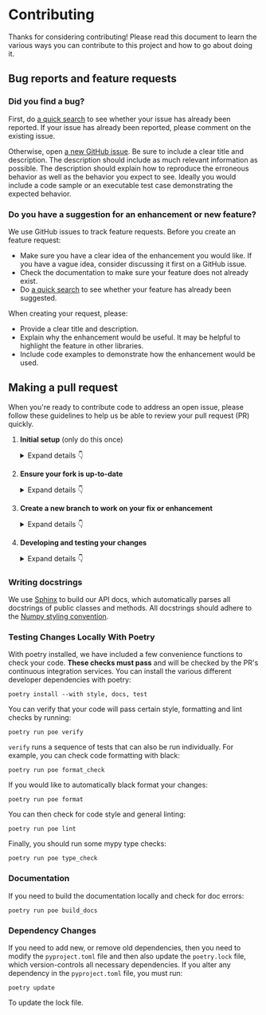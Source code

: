 # Contributing

Thanks for considering contributing! Please read this document to learn the various ways you can contribute to this project and how to go about doing it.

## Bug reports and feature requests

### Did you find a bug?

First, do [a quick search](https://github.com/py-why/pywhy-graphs/issues) to see whether your issue has already been reported.
If your issue has already been reported, please comment on the existing issue.

Otherwise, open [a new GitHub issue](https://github.com/py-why/pywhy-graphs/issues).  Be sure to include a clear title
and description.  The description should include as much relevant information as possible.  The description should
explain how to reproduce the erroneous behavior as well as the behavior you expect to see.  Ideally you would include a
code sample or an executable test case demonstrating the expected behavior.

### Do you have a suggestion for an enhancement or new feature?

We use GitHub issues to track feature requests. Before you create an feature request:

* Make sure you have a clear idea of the enhancement you would like. If you have a vague idea, consider discussing
it first on a GitHub issue.
* Check the documentation to make sure your feature does not already exist.
* Do [a quick search](https://github.com/py-why/pywhy-graphs/issues) to see whether your feature has already been suggested.

When creating your request, please:

* Provide a clear title and description.
* Explain why the enhancement would be useful. It may be helpful to highlight the feature in other libraries.
* Include code examples to demonstrate how the enhancement would be used.

## Making a pull request

When you're ready to contribute code to address an open issue, please follow these guidelines to help us be able to review your pull request (PR) quickly.

1. **Initial setup** (only do this once)

    <details><summary>Expand details 👇</summary><br/>

    If you haven't already done so, please [fork](https://help.github.com/en/enterprise/2.13/user/articles/fork-a-repo) this repository on GitHub.

    Then clone your fork locally with

        git clone https://github.com/USERNAME/pywhy-graphs.git

    or 

        git clone git@github.com:USERNAME/pywhy-graphs.git

    At this point the local clone of your fork only knows that it came from *your* repo, github.com/USERNAME/pywhy-graphs.git, but doesn't know anything the *main* repo, [https://github.com/py-why/pywhy-graphs.git](https://github.com/py-why/pywhy-graphs). You can see this by running

        # Note you should be in the "pywhy-graphs" directory. If you're not
        # run "cd ./pywhy-graphs" to change directory into the repo
        git remote -v

    which will output something like this:

        origin https://github.com/USERNAME/pywhy-graphs.git (fetch)
        origin https://github.com/USERNAME/pywhy-graphs.git (push)

    This means that your local clone can only track changes from your fork, but not from the main repo, and so you won't be able to keep your fork up-to-date with the main repo over time. Therefore you'll need to add another "remote" to your clone that points to [https://github.com/py-why/pywhy-graphs.git](https://github.com/py-why/pywhy-graphs). To do this, run the following:

        git remote add upstream https://github.com/py-why/pywhy-graphs.git

    Now if you do `git remote -v` again, you'll see

        origin https://github.com/USERNAME/pywhy-graphs.git (fetch)
        origin https://github.com/USERNAME/pywhy-graphs.git (push)
        upstream https://github.com/py-why/pywhy-graphs.git (fetch)
        upstream https://github.com/py-why/pywhy-graphs.git (push)

    Finally, you'll need to create a Python 3 virtual environment suitable for working on this project. There a number of tools out there that making working with virtual environments easier.
    The most direct way is with the [`venv` module](https://docs.python.org/3.7/library/venv.html) in the standard library, but if you're new to Python or you don't already have a recent Python 3 version installed on your machine,
    we recommend [Miniconda](https://docs.conda.io/en/latest/miniconda.html).

    On Mac, for example, you can install Miniconda with [Homebrew](https://brew.sh/):

        brew install miniconda

    Then you can create and activate a new Python environment by running:

        conda create -n pywhy-graphs python=3.9
        conda activate pywhy-graphs

    Once your virtual environment is activated, you can install your local clone in "editable mode" with

        pip install -U pip setuptools wheel
        pip install -e .[dev]

    The "editable mode" comes from the `-e` argument to `pip`, and essential just creates a symbolic link from the site-packages directory of your virtual environment to the source code in your local clone. That way any changes you make will be immediately reflected in your virtual environment.

    </details>

2. **Ensure your fork is up-to-date**

    <details><summary>Expand details 👇</summary><br/>

    Once you've added an "upstream" remote pointing to [https://github.com/allenai/python-package-temlate.git](https://github.com/py-why/pywhy-graphs), keeping your fork up-to-date is easy:

        git checkout main  # if not already on main
        git pull --rebase upstream main
        git push

    </details>

3. **Create a new branch to work on your fix or enhancement**

    <details><summary>Expand details 👇</summary><br/>

    Committing directly to the main branch of your fork is not recommended. It will be easier to keep your fork clean if you work on a separate branch for each contribution you intend to make.

    You can create a new branch with

        # replace BRANCH with whatever name you want to give it
        git checkout -b BRANCH
        git push -u origin BRANCH

    </details>

4. **Developing and testing your changes**

    <details><summary>Expand details 👇</summary><br/>

    Our continuous integration (CI) testing runs [a number of checks](https://github.com/py-why/pywhy-graphs/actions) for each pull request on [GitHub Actions](https://github.com/features/actions). You can run most of these tests locally, which is something you should do *before* opening a PR to help speed up the review process and make it easier for us. Please see our [development guide](https://github.com/py-why/pywhy-graphs/blob/main/DEVELOPING.md) for a comprehensive overview of useful commands leveraging [poetry](https://python-poetry.org). This will cover aspects of code style checking, unit testing, integration testing, and building the documentation. We try to make it as easy as possible with copy/paste commands leveraging poetry which will guide your development process!

    And finally, please update the [CHANGELOG](https://github.com/py-why/pywhy-graphs/docs/whats_new.rst) with notes on your contribution in the "Unreleased" section at the top.

    After all of the above checks have passed, you can now open [a new GitHub pull request](https://github.com/py-why/pywhy-graphs/pulls).
    Make sure you have a clear description of the problem and the solution, and include a link to relevant issues.

    We look forward to reviewing your PR!

    </details>

### Writing docstrings

We use [Sphinx](https://www.sphinx-doc.org/en/master/index.html) to build our API docs, which automatically parses all docstrings
of public classes and methods. All docstrings should adhere to the [Numpy styling convention](https://www.sphinx-doc.org/en/master/usage/extensions/example_numpy.html).

### Testing Changes Locally With Poetry
With poetry installed, we have included a few convenience functions to check your code. **These checks must pass** and will be checked by the PR's continuous integration services. You can install the various different developer dependencies with poetry:

    poetry install --with style, docs, test

You can verify that your code will pass certain style, formatting and lint checks by running:

    poetry run poe verify

``verify`` runs a sequence of tests that can also be run individually. For example, you can check code formatting with black:

    poetry run poe format_check

If you would like to automatically black format your changes:

    poetry run poe format

You can then check for code style and general linting:

    poetry run poe lint

Finally, you should run some mypy type checks:

    poetry run poe type_check

### Documentation

If you need to build the documentation locally and check for doc errors:

    poetry run poe build_docs

### Dependency Changes

If you need to add new, or remove old dependencies, then you need to modify the ``pyproject.toml`` file and then also update the ``poetry.lock`` file, which version-controls all necessary dependencies. If you alter any dependency in the ``pyproject.toml`` file, you must run:

    poetry update

To update the lock file.